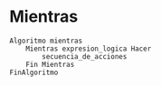 # Mientras

```
Algoritmo mientras
	Mientras expresion_logica Hacer
		secuencia_de_acciones
	Fin Mientras
FinAlgoritmo
```